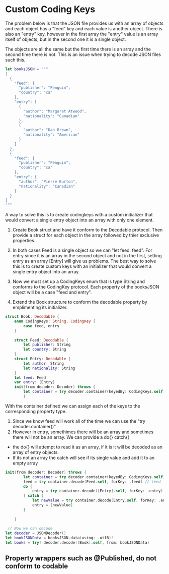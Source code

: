 # Custom Coding Keys

The problem below is that the JSON file provides us with an array of objects and each object has a "feed" key and each value is another object. 
There is also an "entry" key, however in the first array the "entry" value is an array itself of objects, but in the second one it is a single object.
 
The objects are all the same but the first time there is an array and the second time there is not. This is an issue when trying to decode JSON files such 
this.


``` swift
let booksJSON = """
[
  {
    "feed": {
      "publisher": "Penguin",
      "country": "ca"
    },
    "entry": [
      {
        "author": "Margaret Atwood",
        "nationality": "Canadian"
      },
      {
        "author": "Dan Brown",
        "nationality": "American"
      }
    ]
  },
  {
    "feed": {
      "publisher": "Penguin",
      "country": "ca"
    },
    "entry": {
      "author": "Pierre Burton",
      "nationality": "Canadian"
    }
  }
]
"""
```
A way to solve this is to create codingkeys with a custom initializer that would convert a single entry object into an array with only one element.

1. Create Book struct and have it conform to the Decodable protocol. Then provide a struct for each object in the array followed by thier exclusive 
properties.

2. In both cases Feed is a single object so we can "let feed: feed". For entry since it is an array in the second object and not in the first, setting
entry as an array [Entry] will give us problems. The best way to solve this is to create custom keys with an initializer that would convert a single entry object into an array.

3. Now we must set up a CodingKeys enum that is type String and conforms to the CodingKey protocol. Each property of the booksJSON object will be a case
"feed and entry".


3. Extend the Book structure to conform the decodable property by emplimenting its initializer.

``` swift
struct Book: Decodable {
    enum CodingKeys: String, CodingKey {
        case feed, entry
    }
    
    struct Feed: Decodable {
        let publisher: String
        let country: String
    }
    struct Entry: Decodable {
        let author: String
        let nationality: String
    }
    let feed: Feed
    var entry: [Entry] 
    init(from decoder: Decoder) throws {
        let container = try decoder.container(keyedBy: CodingKeys.self) // extracting a container that we can read using the Keys of our coding key enum
        }

```

With the container defined we can assign each of the keys to the corresponding property type. 
1. Since we know feed will work all of the time we can use the "try decoder.container()" 
2. However in entry, somethimes there will be an array and sometimes there will not be an array. We can provide a do{} catch{}
 - the do{} will attempt to read it as an array, if it is it will be decoded as an array of entry objects.
 - If its not an array the catch will see if its single value and add it to an empty array

``` swift
init(from decoder: Decoder) throws {
        let container = try decoder.container(keyedBy: CodingKeys.self) 
        feed = try container.decode(Feed.self, forKey: .feed) // feed  will work all of the time
        do {
            entry = try container.decode([Entry].self, forKey: .entry)
        } catch {
            let newValue = try container.decode(Entry.self, forKey: .entry)
            entry = [newValue]
        }
             
    }
   
 // Now we can decode
let decoder = JSONDecoder()
let bookJSONData = booksJSON.data(using: .utf8)!
let books = try! decoder.decode([Book].self, from: bookJSONData)

```
## Property wrappers such as @Published, do not conform to codable






